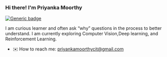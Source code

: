 ### Hi there! I'm Priyanka Moorthy


[![Generic badge](https://img.shields.io/badge/PriyankaMoorthy.com-Go-green.svg?style=for-the-badge)](https://priyanka-moorthy.github.io/)


I am curious learner and often ask “why” questions in the process to better understand. I am currently exploring Computer Vision,Deep learning, and Reinforcement Learning.

- ✉️ How to reach me: priyankamoorthycit@gmail.com





